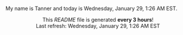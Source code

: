 My name is Tanner and today is Wednesday, January 29, 1:26 AM EST.

<p align="center">This <i>README</i> file is generated <b>every 3 hours</b>!</br>Last refresh: Wednesday, January 29, 1:26 AM EST<br /></p>
